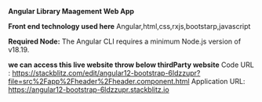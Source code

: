 **Angular Library Maagement Web App**


**Front end technology used here**
Angular,html,css,rxjs,bootstarp,javascript

**Required Node:**
The Angular CLI requires a minimum Node.js version of v18.19. 

**we can access this live website throw below thirdParty website**
Code URL : https://stackblitz.com/edit/angular12-bootstrap-6ldzzupr?file=src%2Fapp%2Fheader%2Fheader.component.html
Application URL: https://angular12-bootstrap-6ldzzupr.stackblitz.io
